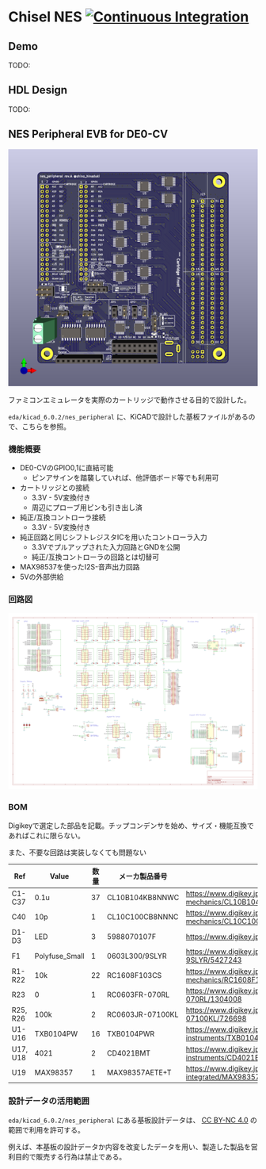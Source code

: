 Chisel NES
[![Continuous Integration](https://github.com/shino-hinaduki/chisel-nes/actions/workflows/test.yml/badge.svg?branch=main)](https://github.com/shino-hinaduki/chisel-nes/actions/workflows/test.yml)
=======================

## Demo

TODO:

## HDL Design

TODO:

## NES Peripheral EVB for DE0-CV


![基板イメージ](eda/kicad_6.0.2/nes_peripheral/nes_peripheral.png)

ファミコンエミュレータを実際のカートリッジで動作させる目的で設計した。

`eda/kicad_6.0.2/nes_peripheral` に、KiCADで設計した基板ファイルがあるので、こちらを参照。


### 機能概要

* DE0-CVのGPIO0,1に直結可能
  * ピンアサインを踏襲していれば、他評価ボード等でも利用可
* カートリッジとの接続
  * 3.3V - 5V変換付き
  * 周辺にプローブ用ピンも引き出し済
* 純正/互換コントローラ接続
  * 3.3V - 5V変換付き
* 純正回路と同じシフトレジスタICを用いたコントローラ入力
  * 3.3Vでプルアップされた入力回路とGNDを公開
  * 純正/互換コントローラの回路とは切替可
* MAX98537を使ったI2S-音声出力回路
* 5Vの外部供給

### 回路図

![回路図](eda/kicad_6.0.2/nes_peripheral/nes_peripheral_sch/nes_peripheral.svg)
### BOM

Digikeyで選定した部品を記載。チップコンデンサを始め、サイズ・機能互換であればこれに限らない。

また、不要な回路は実装しなくても問題ない

| Ref | Value | 数量 | メーカ製品番号  | url |
| --- | ----  | ---- | --- | ---- |
| C1-C37 |0.1u	| 37 | CL10B104KB8NNWC | https://www.digikey.jp/ja/products/detail/samsung-electro-mechanics/CL10B104KB8NNWC/3887593 |
| C40 | 10p	| 1 | CL10C100CB8NNNC | https://www.digikey.jp/ja/products/detail/samsung-electro-mechanics/CL10C100CB8NNNC/3886727 |
| D1-D3 | LED	| 3 |5988070107F| https://www.digikey.jp/ja/products/detail/dialight/5988070107F/1291269 |
| F1 | Polyfuse_Small	| 1 |0603L300/9SLYR|https://www.digikey.jp/ja/products/detail/littelfuse-inc/0603L300-9SLYR/5427243|
| R1-R22 | 10k	| 22 |RC1608F103CS|https://www.digikey.jp/ja/products/detail/samsung-electro-mechanics/RC1608F103CS/3903493|
| R23	| 0	| 1 |RC0603FR-070RL|https://www.digikey.jp/ja/products/detail/yageo/RC0603FR-070RL/1304008|
| R25, R26 | 100k	| 2 |RC0603JR-07100KL|https://www.digikey.jp/ja/products/detail/yageo/RC0603JR-07100KL/726698|
| U1-U16 | TXB0104PW	| 16 |TXB0104PWR|https://www.digikey.jp/ja/products/detail/texas-instruments/TXB0104PWR/1629102|
| U17, U18 | 4021	| 2 |CD4021BMT|https://www.digikey.jp/ja/products/detail/texas-instruments/CD4021BMT/1690863|
| U19	| MAX98357 | 1 |MAX98357AETE+T|https://www.digikey.jp/ja/products/detail/analog-devices-inc-maxim-integrated/MAX98357AETE-T/4936122|

### 設計データの活用範囲

`eda/kicad_6.0.2/nes_peripheral` にある基板設計データは、 [CC BY-NC 4.0](https://creativecommons.org/licenses/by-nc/4.0/deed) の範囲で利用を許可する。

例えば、本基板の設計データか内容を改変したデータを用い、製造した製品を営利目的で販売する行為は禁止である。
